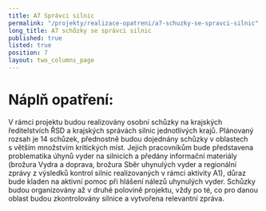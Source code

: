 ```yaml
---
title: A7 Správci silnic
permalink: "/projekty/realizace-opatreni/a7-schuzky-se-spravci-silnic"
long_title: A7 schůzky se správci silnic
published: true
listed: true
position: 7
layout: two_columns_page
---
```

# Náplň opatření:

V rámci projektu budou realizovány osobní schůzky na krajských
ředitelstvích ŘSD a krajských správách silnic jednotlivých krajů.
Plánovaný rozsah je 14 schůzek, přednostně budou dojednány schůzky
v oblastech s větším množstvím kritických míst. Jejich pracovníkům bude
představena problematika úhynů vyder na silnicích a předány informační
materiály (brožura Vydra a doprava, brožura Sběr uhynulých vyder
a regionální zprávy z výsledků kontrol silnic realizovaných v rámci
aktivity A1), důraz bude kladen na aktivní pomoc při hlášení nálezů
uhynulých vyder. Schůzky budou organizovány až v druhé polovině
projektu, vždy po té, co pro danou oblast budou zkontrolovány silnice
a vytvořena relevantní zpráva.
